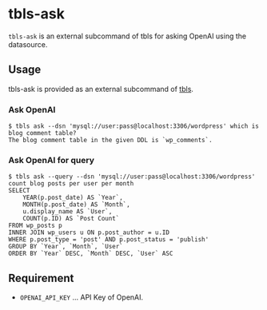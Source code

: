 # tbls-ask

`tbls-ask` is an external subcommand of tbls for asking OpenAI using the datasource.

## Usage

tbls-ask is provided as an external subcommand of [tbls](https://github.com/k1LoW/tbls).

### Ask OpenAI

``` console
$ tbls ask --dsn 'mysql://user:pass@localhost:3306/wordpress' which is blog comment table?
The blog comment table in the given DDL is `wp_comments`.
```

### Ask OpenAI for query

``` console
$ tbls ask --query --dsn 'mysql://user:pass@localhost:3306/wordpress' count blog posts per user per month
SELECT
    YEAR(p.post_date) AS `Year`,
    MONTH(p.post_date) AS `Month`,
    u.display_name AS `User`,
    COUNT(p.ID) AS `Post Count`
FROM wp_posts p
INNER JOIN wp_users u ON p.post_author = u.ID
WHERE p.post_type = 'post' AND p.post_status = 'publish'
GROUP BY `Year`, `Month`, `User`
ORDER BY `Year` DESC, `Month` DESC, `User` ASC
```

## Requirement

- `OPENAI_API_KEY` ... API Key of OpenAI.
